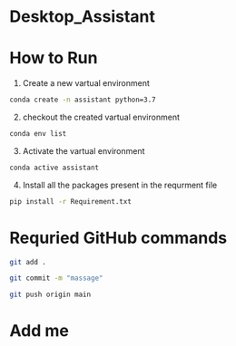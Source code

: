 # Desktop_Assistant
# How to Run 
1. Create a new vartual environment

```bash 
conda create -n assistant python=3.7
```


2. checkout the created vartual environment

```bash
conda env list
```

3. Activate the vartual environment
```bash
conda active assistant
```

4. Install all the packages present in the requrment file
```bash
pip install -r Requirement.txt
```


# Requried GitHub commands
```bash
git add .

git commit -m "massage"

git push origin main
```
# Add me